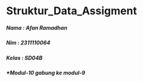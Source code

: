 # Struktur_Data_Assigment

##### Nama  : Afan Ramadhan
##### Nim   : 2311110064
##### Kelas : SD04B

##### *Modul-10 gabung ke modul-9
